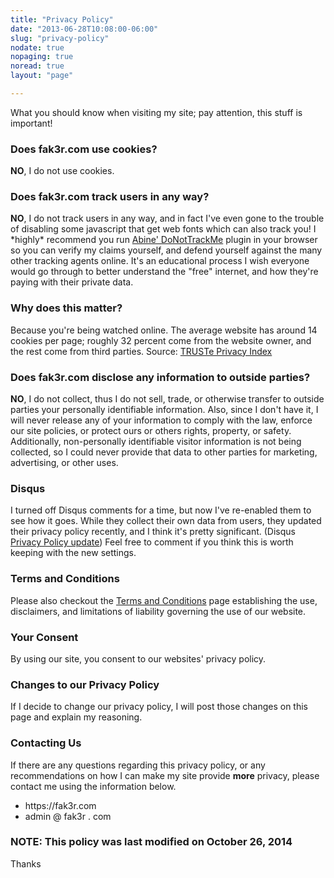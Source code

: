 ```yaml
---
title: "Privacy Policy"
date: "2013-06-28T10:08:00-06:00"
slug: "privacy-policy"
nodate: true
nopaging: true
noread: true
layout: "page"

---
```

What you should know when visiting my site; pay attention, this stuff is important!

<h3>Does fak3r.com use cookies?</h3>
<p><b>NO</b>, I do not use cookies.</p>

<h3>Does fak3r.com track users in any way?</h3>
<p><b>NO</b>, I do not track users in any way, and in fact I've even gone to the trouble of disabling some javascript that get web fonts which can also track you! I *highly* recommend you run <a href="https://abine.com/how-donottrackme-works/">Abine' DoNotTrackMe</a> plugin in your browser so you can verify my claims yourself, and defend yourself against the many other tracking agents online. It's an educational process I wish everyone would go through to better understand the "free" internet, and how they're paying with their private data.</p>

<h3>Why does this matter?</h3>
<p>Because you're being watched online. The average website has around 14 cookies per page; roughly 32 percent come from the website owner, and the rest come from third parties. Source: <a href="http://www.truste.com/uk-privacy-index-2012-websites/">TRUSTe Privacy Index</a>

<h3>Does fak3r.com disclose any information to outside parties?</h3>
<p><b>NO</b>, I do not collect, thus I do not sell, trade, or otherwise transfer to outside parties your personally identifiable information. Also, since I don't have it, I will never release any of your information to comply with the law, enforce our site policies, or protect ours or others rights, property, or safety. Additionally, non-personally identifiable visitor information is not being collected, so I could never provide that data to other parties for marketing, advertising, or other uses.</p>

<h3>Disqus</h3>
<p>I turned off Disqus comments for a time, but now I've re-enabled them to see how it goes. While they collect their own data from users, they updated their privacy policy recently, and I think it's pretty significant. (Disqus <a href="https://help.disqus.com/customer/portal/articles/1670950">Privacy Policy update</a>) Feel free to comment if you think this is worth keeping with the new settings.</p>

<h3>Terms and Conditions</h3>
<p>Please also checkout the <a href="/terms-and-conditions/">Terms and Conditions</a> page establishing the use, disclaimers, and limitations of liability governing the use of our website.</p>

<h3>Your Consent</h3>
<p>By using our site, you consent to our websites' privacy policy.</p>

<h3>Changes to our Privacy Policy</h3>
<p>If I decide to change our privacy policy, I will post those changes on this page and explain my reasoning.</p>

<h3>Contacting Us</h3>
<p>If there are any questions regarding this privacy policy, or any recommendations on how I can make my site provide <b>more</b> privacy, please contact me using the information below.</p>
<ul>
<li>https://fak3r.com</li>
<li>admin @ fak3r . com</li>
</ul>

<h3>NOTE: This policy was last modified on October 26, 2014</h3>

<p>Thanks</p>
